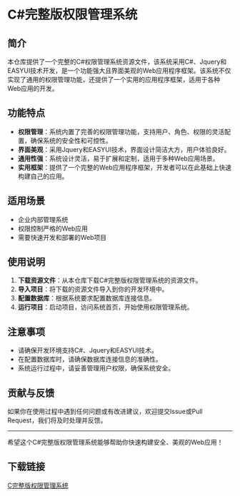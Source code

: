 # C#完整版权限管理系统

## 简介

本仓库提供了一个完整的C#权限管理系统资源文件，该系统采用C#、Jquery和EASYUI技术开发，是一个功能强大且界面美观的Web应用程序框架。该系统不仅实现了通用的权限管理功能，还提供了一个实用的应用程序框架，适用于各种Web应用的开发。

## 功能特点

- **权限管理**：系统内置了完善的权限管理功能，支持用户、角色、权限的灵活配置，确保系统的安全性和可控性。
- **界面美观**：采用Jquery和EASYUI技术，界面设计简洁大方，用户体验良好。
- **通用性强**：系统设计灵活，易于扩展和定制，适用于多种Web应用场景。
- **实用框架**：提供了一个完整的Web应用程序框架，开发者可以在此基础上快速构建自己的应用。

## 适用场景

- 企业内部管理系统
- 权限控制严格的Web应用
- 需要快速开发和部署的Web项目

## 使用说明

1. **下载资源文件**：从本仓库下载C#完整版权限管理系统的资源文件。
2. **导入项目**：将下载的资源文件导入到你的开发环境中。
3. **配置数据库**：根据系统要求配置数据库连接信息。
4. **运行项目**：启动项目，访问系统首页，开始使用权限管理系统。

## 注意事项

- 请确保开发环境支持C#、Jquery和EASYUI技术。
- 在配置数据库时，请确保数据库连接信息的准确性。
- 系统运行过程中，请妥善管理用户权限，确保系统安全。

## 贡献与反馈

如果你在使用过程中遇到任何问题或有改进建议，欢迎提交Issue或Pull Request，我们将及时处理并反馈。

---

希望这个C#完整版权限管理系统能够帮助你快速构建安全、美观的Web应用！

## 下载链接

[C完整版权限管理系统](https://pan.quark.cn/s/dfb7548ee755)